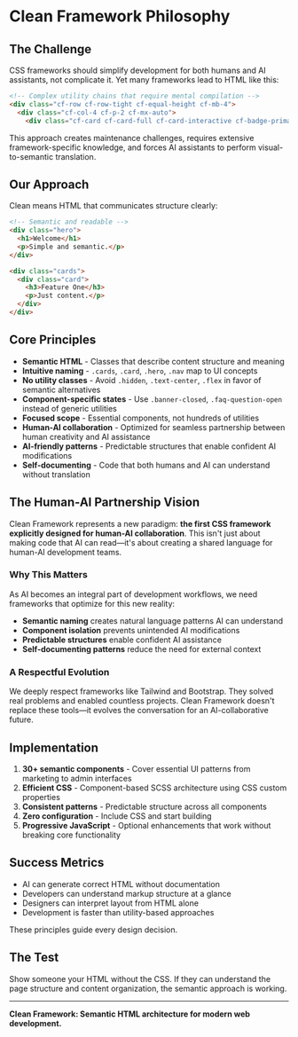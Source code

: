 # Clean Framework Philosophy

## The Challenge

CSS frameworks should simplify development for both humans and AI assistants, not complicate it. Yet many frameworks lead to HTML like this:

```html
<!-- Complex utility chains that require mental compilation -->
<div class="cf-row cf-row-tight cf-equal-height cf-mb-4">
  <div class="cf-col-4 cf-p-2 cf-mx-auto">
    <div class="cf-card cf-card-full cf-card-interactive cf-badge-primary cf-mb-2">
```

This approach creates maintenance challenges, requires extensive framework-specific knowledge, and forces AI assistants to perform visual-to-semantic translation.

## Our Approach

Clean means HTML that communicates structure clearly:

```html
<!-- Semantic and readable -->
<div class="hero">
  <h1>Welcome</h1>
  <p>Simple and semantic.</p>
</div>

<div class="cards">
  <div class="card">
    <h3>Feature One</h3>
    <p>Just content.</p>
  </div>
</div>
```

## Core Principles

- **Semantic HTML** - Classes that describe content structure and meaning
- **Intuitive naming** - `.cards`, `.card`, `.hero`, `.nav` map to UI concepts  
- **No utility classes** - Avoid `.hidden`, `.text-center`, `.flex` in favor of semantic alternatives
- **Component-specific states** - Use `.banner-closed`, `.faq-question-open` instead of generic utilities
- **Focused scope** - Essential components, not hundreds of utilities
- **Human-AI collaboration** - Optimized for seamless partnership between human creativity and AI assistance
- **AI-friendly patterns** - Predictable structures that enable confident AI modifications
- **Self-documenting** - Code that both humans and AI can understand without translation

## The Human-AI Partnership Vision

Clean Framework represents a new paradigm: **the first CSS framework explicitly designed for human-AI collaboration**. This isn't just about making code that AI can read—it's about creating a shared language for human-AI development teams.

### Why This Matters
As AI becomes an integral part of development workflows, we need frameworks that optimize for this new reality:

- **Semantic naming** creates natural language patterns AI can understand
- **Component isolation** prevents unintended AI modifications
- **Predictable structures** enable confident AI assistance
- **Self-documenting patterns** reduce the need for external context

### A Respectful Evolution
We deeply respect frameworks like Tailwind and Bootstrap. They solved real problems and enabled countless projects. Clean Framework doesn't replace these tools—it evolves the conversation for an AI-collaborative future.

## Implementation

1. **30+ semantic components** - Cover essential UI patterns from marketing to admin interfaces
2. **Efficient CSS** - Component-based SCSS architecture using CSS custom properties
3. **Consistent patterns** - Predictable structure across all components
4. **Zero configuration** - Include CSS and start building
5. **Progressive JavaScript** - Optional enhancements that work without breaking core functionality

## Success Metrics

- AI can generate correct HTML without documentation
- Developers can understand markup structure at a glance  
- Designers can interpret layout from HTML alone
- Development is faster than utility-based approaches

These principles guide every design decision.

## The Test

Show someone your HTML without the CSS. If they can understand the page structure and content organization, the semantic approach is working.

---

**Clean Framework: Semantic HTML architecture for modern web development.**